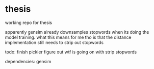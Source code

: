 # thesis

working repo for thesis

apparently gensim already downsamples stopwords when its doing the model training.
what this means for me tho is that the distance implementation still needs to strip out stopwords

todo:
finish pickler
figure out wtf is going on with strip stopwords

dependencies:
gensim